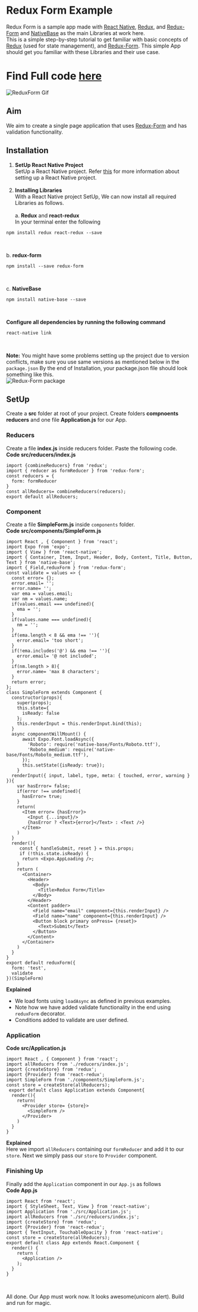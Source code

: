 # Redux Form Example
Redux Form is a sample app made with [React Native](https://github.com/facebook/react-native), [Redux](https://github.com/reactjs/react-redux), and [Redux-Form](https://github.com/erikras/redux-form) and [NativeBase](https://nativebase.io/) as the main Libraries at work here.<br />
This is a simple step-by-step tutorial to get familiar with basic concepts of [Redux](https://github.com/reactjs/react-redux) (used for state management), and [Redux-Form](https://github.com/erikras/redux-form). This simple App should get you familiar with these Libraries and their use case. <br />
# Find Full code [here](https://github.com/GeekyAnts/native-base-example-redux-form)
![ReduxForm Gif](https://docs.nativebase.io/docs/assets/ReduxForm.gif)
<br />

## Aim
We aim to create a single page application that uses [Redux-Form](https://github.com/erikras/redux-form) and has validation functionality.

## Installation


1. **SetUp React Native Project** <br /> SetUp a React Native project. Refer [this](https://facebook.github.io/react-native/docs/getting-started.html) for more information about setting up a React Native project. <br /><br />
2. **Installing Libraries** <br /> With a React Native project SetUp, We can now install all required Libraries as follows. <br /><br />
a. **Redux** and **react-redux** <br />
In your terminal enter the following <br />
<pre><code>npm install redux react-redux --save</code></pre><br />
b. **redux-form** <br />
<pre><code>npm install --save redux-form</code></pre> <br />
c. **NativeBase** <br />
<pre><code>npm install native-base --save</code></pre> <br />
**Configure all dependencies by running the following command** <br />
<pre><code>react-native link</code></pre> <br />

**Note:** You might have some problems setting up the project due to version conflicts, make sure you use same versions as mentioned below in the <code>package.json</code>
By the end of Installation, your package.json file should look something like this.<br />
![Redux-Form package](https://docs.nativebase.io/docs/assets/ReduxFormPackage.png) <br />

## SetUp
Create a **src** folder at root of your project. Create folders **compnoents** **reducers** and one file **Application.js** for our App. <br />

### Reducers
Create a file **index.js** inside reducers folder. Paste the following code. <br />
**Code src/reducers/index.js**
<pre class="line-numbers"><code class="language-jsx">import {combineReducers} from 'redux';
import { reducer as formReducer } from 'redux-form';
const reducers = {
  form: formReducer
}
const allReducers= combineReducers(reducers);
export default allReducers;</code></pre>

### Component

Create a file **SimpleForm.js** inside <code>components</code> folder. <br />
**Code src/components/SimpleForm.js**
<pre class="line-numbers"><code class="language-jsx">import React , { Component } from 'react';
import Expo from 'expo';
import { View } from 'react-native';
import { Container, Item, Input, Header, Body, Content, Title, Button, Text } from 'native-base';
import { Field,reduxForm } from 'redux-form';
const validate = values => {
  const error= {};
  error.email= '';
  error.name= '';
  var ema = values.email;
  var nm = values.name;
  if(values.email === undefined){
    ema = '';
  }
  if(values.name === undefined){
    nm = '';
  }
  if(ema.length < 8 && ema !== ''){
    error.email= 'too short';
  }
  if(!ema.includes('@') && ema !== ''){
    error.email= '@ not included';
  }
  if(nm.length > 8){
    error.name= 'max 8 characters';
  }
  return error;
};
class SimpleForm extends Component {
  constructor(props){
    super(props);
    this.state={
      isReady: false
    };
    this.renderInput = this.renderInput.bind(this);
  }
  async componentWillMount() {
      await Expo.Font.loadAsync({
        'Roboto': require('native-base/Fonts/Roboto.ttf'),
        'Roboto_medium': require('native-base/Fonts/Roboto_medium.ttf'),
      });
      this.setState({isReady: true});
    }
  renderInput({ input, label, type, meta: { touched, error, warning } }){
    var hasError= false;
    if(error !== undefined){
      hasError= true;
    }
    return( 
      &lt;Item error= {hasError}>
        &lt;Input {...input}/>
        {hasError ? &lt;Text>{error}&lt;/Text> : &lt;Text />}
      &lt;/Item>
    )
  }
  render(){
     const { handleSubmit, reset } = this.props;
     if (!this.state.isReady) {
      return &lt;Expo.AppLoading />;
    }
    return (
      &lt;Container>
        &lt;Header>
          &lt;Body>
            &lt;Title>Redux Form&lt;/Title>
          &lt;/Body>
        &lt;/Header>
        &lt;Content padder>
          &lt;Field name="email" component={this.renderInput} />
          &lt;Field name="name" component={this.renderInput} />
          &lt;Button block primary onPress= {reset}>
            &lt;Text>Submit&lt;/Text>
          &lt;/Button>
        &lt;/Content>
      &lt;/Container>
    )
  }
}
export default reduxForm({
  form: 'test',
  validate
})(SimpleForm)</code></pre>

**Explained** <br />
- We load fonts using <code>loadAsync</code> as defined in previous examples.
- Note how we have added validate functionality in the end using <code>reduxForm</code> decorator.
- Conditions added to validate are user defined.

### Application
**Code src/Application.js** <br />
<pre class="line-numbers"><code class="language-jsx">import React , { Component } from 'react';
import allReducers from './reducers/index.js';
import {createStore} from 'redux';
import {Provider} from 'react-redux';
import SimpleForm from './components/SimpleForm.js';
const store = createStore(allReducers);
 export default class Application extends Component{
  render(){
    return(
      &lt;Provider store= {store}>
        &lt;SimpleForm />
      &lt;/Provider>
    )
  }
}</code></pre>

**Explained** <br />
Here we import <code>allReducers</code> containing our <code>formReducer</code> and add it to our <code>store</code>. Next we simply pass our <code>store</code> to <code>Provider</code> component. <br />

### Finishing Up

Finally add the <code>Application</code> component in our <code>App.js</code> as follows <br />
**Code App.js**
<pre class="line-numbers"><code class="language-jsx">import React from 'react';
import { StyleSheet, Text, View } from 'react-native';
import Application from './src/Application.js';
import allReducers from './src/reducers/index.js';
import {createStore} from 'redux';
import {Provider} from 'react-redux';
import { TextInput, TouchableOpacity } from 'react-native';
const store = createStore(allReducers);
export default class App extends React.Component {
  render() {
    return (
      &lt;Application />
    );
  }
}</code></pre><br />
All done. Our App must work now. It looks awesome(unicorn alert). Build and run for magic.
